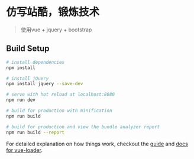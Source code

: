 # 仿写站酷，锻炼技术

> 使用vue + jquery + bootstrap

## Build Setup

``` bash
# install dependencies
npm install

# install jQuery
npm install jquery --save-dev

# serve with hot reload at localhost:8080
npm run dev

# build for production with minification
npm run build

# build for production and view the bundle analyzer report
npm run build --report
```

For detailed explanation on how things work, checkout the [guide](http://vuejs-templates.github.io/webpack/) and [docs for vue-loader](http://vuejs.github.io/vue-loader).
